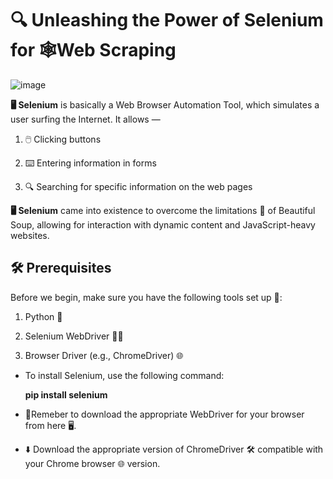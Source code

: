 # 🔍 Unleashing the Power of Selenium for 🕸️Web Scraping

![image](https://github.com/user-attachments/assets/a450e79c-deae-4968-975f-bbcb6804396e)


**🖥️ Selenium** is basically a Web Browser Automation Tool, which simulates a user surfing the Internet. It allows —

1. 🖱️ Clicking buttons

2. ⌨️ Entering information in forms

3. 🔍 Searching for specific information on the web pages


**🖥️ Selenium** came into existence to overcome the limitations 🚫 of Beautiful Soup, allowing for interaction with dynamic content and JavaScript-heavy websites.

## 🛠️ Prerequisites
Before we begin, make sure you have the following tools set up 🔧:

1. Python 🐍

2. Selenium WebDriver 🕵️‍♀️

3. Browser Driver (e.g., ChromeDriver) 🌐

- To install Selenium, use the following command:

     **pip install selenium**

- 🔧Remeber to download the appropriate WebDriver for your browser from here 🖥️.

- ⬇️ Download the appropriate version of ChromeDriver 🛠️ compatible with your Chrome browser 🌐 version.
